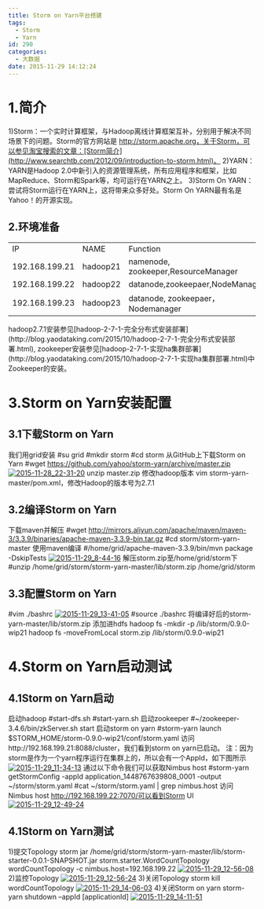 ```yaml
---
title: Storm on Yarn平台搭建
tags:
  - Storm
  - Yarn
id: 290
categories:
  - 大数据
date: 2015-11-29 14:12:24
---
```


# 1.简介

1)Storm：一个实时计算框架，与Hadoop离线计算框架互补，分别用于解决不同场景下的问题。Storm的官方网站是 http://storm.apache.org，关于Storm，可以参见淘宝搜索的文章：[Storm简介](http://www.searchtb.com/2012/09/introduction-to-storm.html)。
2)YARN：YARN是Hadoop 2.0中新引入的资源管理系统，所有应用程序和框架，比如MapReduce、Storm和Spark等，均可运行在YARN之上。
3)Storm On YARN：尝试将Storm运行在YARN上，这将带来众多好处。Storm On YARN最有名是Yahoo！的开源实现。

## 2.环境准备

<table width="553">
<tbody>
<tr>
<td width="109">IP</td>
<td width="156">NAME</td>
<td width="288">Function</td>
</tr>
<tr>
<td width="109">192.168.199.21</td>
<td width="156">hadoop21</td>
<td width="288">namenode, zookeeper,ResourceManager</td>
</tr>
<tr>
<td width="109">192.168.199.22</td>
<td width="156">hadoop22</td>
<td width="288">datanode,zookeepaer,NodeManager</td>
</tr>
<tr>
<td width="109">192.168.199.23</td>
<td width="156">hadoop23</td>
<td width="288">datanode, zookeepaer，Nodemanager</td>
</tr>
</tbody>
</table>
hadoop2.7.1安装参见[hadoop-2-7-1-完全分布式安装部署](http://blog.yaodataking.com/2015/10/hadoop-2-7-1-完全分布式安装部署.html),
zookeeper安装参见[hadoop-2-7-1-实现ha集群部署](http://blog.yaodataking.com/2015/10/hadoop-2-7-1-实现ha集群部署.html)中Zookeeper的安装。

# 3.Storm on Yarn安装配置

## 3.1下载Storm on Yarn

我们用grid安装
#su grid
#mkdir storm
#cd storm
从GitHub上下载Storm on Yarn
#wget https://github.com/yahoo/storm-yarn/archive/master.zip
[![2015-11-28_22-31-20](http://orufryv17.bkt.clouddn.com/wp-content/uploads/2015/11/2015-11-28_22-31-20.jpg)](http://orufryv17.bkt.clouddn.com/wp-content/uploads/2015/11/2015-11-28_22-31-20.jpg)
unzip master.zip
修改hadoop版本
vim storm-yarn-master/pom.xml，修改Hadoop的版本号为2.7.1

## 3.2编译Storm on Yarn

下载maven并解压
#wget http://mirrors.aliyun.com/apache/maven/maven-3/3.3.9/binaries/apache-maven-3.3.9-bin.tar.gz
#cd storm/storm-yarn-master
使用maven编译
#/home/grid/apache-maven-3.3.9/bin/mvn package -DskipTests
[![2015-11-29_8-44-16](http://orufryv17.bkt.clouddn.com/wp-content/uploads/2015/11/2015-11-29_8-44-16.jpg)](http://orufryv17.bkt.clouddn.com/wp-content/uploads/2015/11/2015-11-29_8-44-16.jpg)
解压storm.zip至/home/grid/storm下
#unzip /home/grid/storm/storm-yarn-master/lib/storm.zip /home/grid/storm

## 3.3配置Storm on Yarn

#vim ./bashrc
[![2015-11-29_13-41-05](http://orufryv17.bkt.clouddn.com/wp-content/uploads/2015/11/2015-11-29_13-41-05.jpg)](http://orufryv17.bkt.clouddn.com/wp-content/uploads/2015/11/2015-11-29_13-41-05.jpg)
#source ./bashrc
将编译好后的storm-yarn-master/lib/storm.zip 添加进hdfs
hadoop fs -mkdir -p /lib/storm/0.9.0-wip21
hadoop fs -moveFromLocal storm.zip /lib/storm/0.9.0-wip21

# 4.Storm on Yarn启动测试

## 4.1Storm on Yarn启动

启动hadoop
#start-dfs.sh
#start-yarn.sh
启动zookeeper
#~/zookeeper-3.4.6/bin/zkServer.sh start
启动storm on yarn
#storm-yarn launch $STORM_HOME/storm-0.9.0-wip21/conf/storm.yaml
访问http://192.168.199.21:8088/cluster，我们看到storm on yarn已启动。
注：因为storm是作为一个yarn程序运行在集群上的，所以会有一个AppId，如下图所示
[![2015-11-29_11-34-13](http://orufryv17.bkt.clouddn.com/wp-content/uploads/2015/11/2015-11-29_11-34-13.jpg)](http://orufryv17.bkt.clouddn.com/wp-content/uploads/2015/11/2015-11-29_11-34-13.jpg)
通过以下命令我们可以获取Nimbus host
#storm-yarn getStormConfig -appId application_1448767639808_0001 -output ~/storm/storm.yaml
#cat ~/storm/storm.yaml | grep nimbus.host
访问Nimbus host http://192.168.199.22:7070/可以看到Storm UI
[![2015-11-29_12-49-24](http://orufryv17.bkt.clouddn.com/wp-content/uploads/2015/11/2015-11-29_12-49-24.jpg)](http://orufryv17.bkt.clouddn.com/wp-content/uploads/2015/11/2015-11-29_12-49-24.jpg)

## 4.1Storm on Yarn测试

1)提交Topology
storm jar /home/grid/storm/storm-yarn-master/lib/storm-starter-0.0.1-SNAPSHOT.jar storm.starter.WordCountTopology wordCountTopology -c nimbus.host=192.168.199.22
[![2015-11-29_12-56-08](http://orufryv17.bkt.clouddn.com/wp-content/uploads/2015/11/2015-11-29_12-56-08.jpg)](http://orufryv17.bkt.clouddn.com/wp-content/uploads/2015/11/2015-11-29_12-56-08.jpg)
2)监控Topology
[![2015-11-29_12-56-24](http://orufryv17.bkt.clouddn.com/wp-content/uploads/2015/11/2015-11-29_12-56-24.jpg)](http://orufryv17.bkt.clouddn.com/wp-content/uploads/2015/11/2015-11-29_12-56-24.jpg)
3)关闭Topology
storm kill wordCountTopology
[![2015-11-29_14-06-03](http://orufryv17.bkt.clouddn.com/wp-content/uploads/2015/11/2015-11-29_14-06-03.jpg)](http://orufryv17.bkt.clouddn.com/wp-content/uploads/2015/11/2015-11-29_14-06-03.jpg)
4)关闭Storm on yarn
storm-yarn shutdown –appId [applicationId]
[![2015-11-29_14-11-51](http://orufryv17.bkt.clouddn.com/wp-content/uploads/2015/11/2015-11-29_14-11-51.jpg)](http://orufryv17.bkt.clouddn.com/wp-content/uploads/2015/11/2015-11-29_14-11-51.jpg)